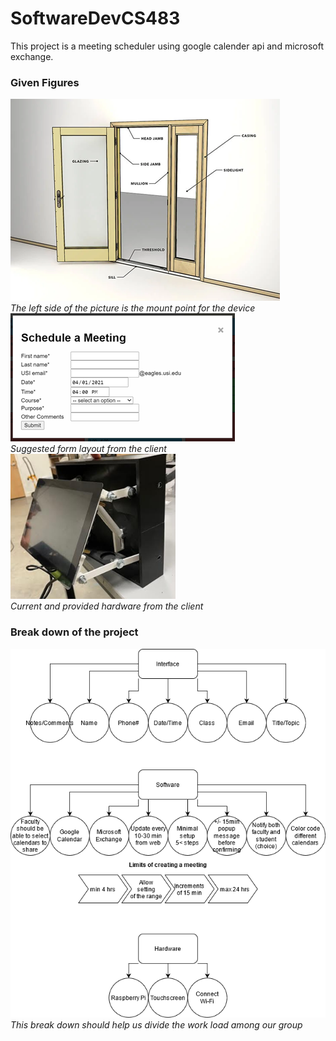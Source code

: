 # SoftwareDevCS483
This project is a meeting scheduler using google calender api and microsoft exchange.

### Given Figures
![](./Picture1.png)<br/>
*The left side of the picture is the mount point for the device*
![](./Picture2.png)<br/>
*Suggested form layout from the client*
![](./Picture3.png)<br/>
*Current and provided hardware from the client*

### Break down of the project
![](./Flowchart_Project.png)
*This break down should help us divide the work load among our group*
